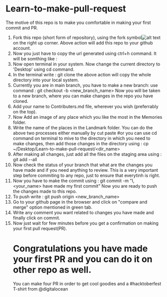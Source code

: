 # Learn-to-make-pull-request
The motive of this repo is to make you comfortable in making your first commit and PR.

1. Fork this repo (short form of repository), using the fork symbol![alt text](https://www.google.com/url?sa=i&url=https%3A%2F%2Fgithub.com%2Ffeathericons%2Ffeather%2Fissues%2F283&psig=AOvVaw1f0lTOVojFIeUNmGQ0Rgbs&ust=1601661787567000&source=images&cd=vfe&ved=0CAIQjRxqFwoTCNi-_uH9k-wCFQAAAAAdAAAAABADg) on the right up corner.
    Above action will add this repo to your github account.
2. Now you just have to copy the url generated using ctrl+h command.
   It will be somthing like : 
3. Now open terminal in your system.
   Now change the current directory to 'Desktop' using cd command.
4. In the terminal write :
    git clone 
    the above action will copy the whole directory into your local system.
5. Currently you are in main branch, you have to make a new branch:
    use command : git checkout -b <new_branch_name>
    Now you will be taken to a new branch, where you can make changes in the repo you have cloned.
6. Add your name to Contributers.md file, wherever you wish (preferrably on the top).
7. Now Add an image of any place which you like the most in the Memories folder.
8. Write the name of the places in the Landmark folder.
    You can do the above two processes either manually by cut paste #or
    you can use cd command on terminal to mive to the directory in which you need to make changes, then
    add those changes in the directory using : cp <path of file to copy> ~/Desktop/Learn-to-make-pull-request/<dir_name>
 9. After making all changes, just add all the files on the staging area using : 
    git add --all
 10. Now check the status of your branch that what are the changes you have made and if you need anything to review.
     This is a very important step before commiting to any repo, just to ensure that everytinh is right.
  11. Now you have to make the commit using :
      git commit -m "I, <your_name> have made my first commit"
      Now you are ready to push the changes made to this repo.
  12. To push write : git push origin <new_branch_name>
  13. Go to your github page in the browser and click on "compare and merge"  option mentioned in green tab.
  14. Write any comment you want related to changes you have made and finally click on commit.
  15. Now just wait for few minutes before you get a confirmation on making your first pull request(PR).
      # Congratulations you have made your first PR and you can do it on other repo as well.
        You can make four PR in order to get cool goodies and a #hacktoberfest T-shirt from @digitalocean

